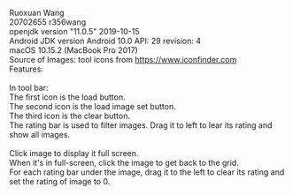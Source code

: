 Ruoxuan Wang\
  20702655 r356wang\
  openjdk version "11.0.5" 2019-10-15\
  Android JDK version Android 10.0 API: 29 revision: 4\
  macOS 10.15.2 (MacBook Pro 2017) \
  Source of Images: tool icons from https://www.iconfinder.com \
  Features:\
  \
  In tool bar:\
  The first icon is the load button.\
  The second icon is the load image set button.\
  The third icon is the clear button.\
  The rating bar is used to filter images. Drag it to left to lear its rating and show all images.\
  \
  Click image to display it full screen.\
  When it's in full-screen, click the image to get back to the grid.\
  For each rating bar under the image, drag it to the left to clear its rating and set the rating of image to 0.